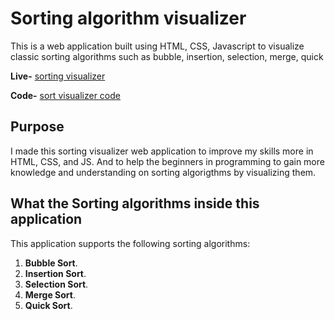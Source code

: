 # Sorting algorithm visualizer

This is a web application built using HTML, CSS, Javascript to visualize classic sorting algorithms such as bubble, insertion, selection, merge, quick 

**Live-** [sorting visualizer](https://sorting-visualizer-akshay.vercel.app/) 

**Code-** [sort visualizer code](https://github.com/dranzer2021/Sorting-Visualizer/)

## Purpose

I made this sorting visualizer web application to improve my skills more in
HTML, CSS, and JS. And to help the beginners in programming to gain more knowledge and understanding on sorting algorigthms by visualizing them.

## What the Sorting algorithms inside this application

This application supports the following sorting algorithms:

1. **Bubble Sort**.
2. **Insertion Sort**.
3. **Selection Sort**.
4. **Merge Sort**.
5. **Quick Sort**.

